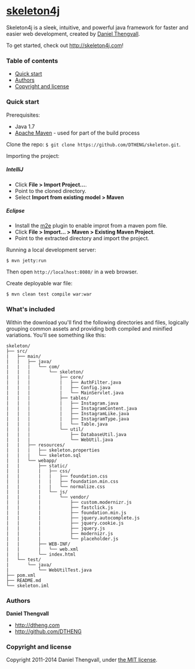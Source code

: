 # [skeleton4j](http://skeleton4j.com)

Skeleton4j is a sleek, intuitive, and powerful java framework for faster and easier web development, created by [Daniel Thengvall](http://dtheng.com).

To get started, check out <http://skeleton4j.com>!

### Table of contents

 - [Quick start](#quick-start)
 - [Authors](#authors)
 - [Copyright and license](#copyright-and-license)

### Quick start

Prerequisites:
- Java 1.7
- [Apache Maven](http://maven.apache.org/) - used for part of the build process

Clone the repo: `$ git clone https://github.com/DTHENG/skeleton.git`.

Importing the project:

##### IntelliJ
- Click **File > Import Project...**.
- Point to the cloned directory.
- Select **Import from existing model > Maven**

##### Eclipse
- Install the [m2e](http://eclipse.org/m2e/) plugin to enable improt from a maven pom file.
- Click **File > Import... > Maven > Existing Maven Project**.
- Point to the extracted directory and import the project.

Running a local development server:
```
$ mvn jetty:run
```
Then open `http://localhost:8080/` in a web browser.

Create deployable war file:
```
$ mvn clean test compile war:war
```


### What's included

Within the download you'll find the following directories and files, logically grouping common assets and providing both compiled and minified variations. You'll see something like this:

```
skeleton/
├── src/
|	├── main/
|	|	├── java/
|	|	|	└── com/
|	|	|	    └── skeleton/
|	|	|		    ├── core/
|	|	|		    |	├── AuthFilter.java
|	|	|		    |	├── Config.java
|	|	|		    |	└── MainServlet.java
|	|	|		    ├──	tables/
|	|	|		    |	├── Instagram.java
|	|	|		    |	├── InstagramContent.java
|	|	|		    |	├── InstagramLike.java
|	|	|		    |	├── InstagramType.java
|	|	|		    |	└── Table.java
|	|	|		    └──	util/
|	|	|		    	├── DatabaseUtil.java
|	|	|		    	└── WebUtil.java
|	|	├── resources/
|	|	|	├── skeleton.properties
|	|	|	└── skeleton.sql
|	|	└── webapp/
|	|		├── static/
|	|		|	├── css/
|	|		|	|	├── foundation.css
|	|		|	|	├── foundation.min.css
|	|		|	|	└── normalize.css
|	|		|	└── js/
|	|		|		└── vendor/
|	|		|			├── custom.modernizr.js
|	|		|			├── fastclick.js
|	|		|			├── foundation.min.js
|	|		|			├── jquery.autocomplete.js
|	|		|			├── jquery.cookie.js
|	|		|			├── jquery.js
|	|		|			├── modernizr.js
|	|		|			└── placeholder.js
|	|		├── WEB-INF/
|	|		|	└── web.xml
|	|		└── index.html
|	└── test/
|		└── java/
|			└── WebUtilTest.java
├── pom.xml
├── README.md
└── skeleton.iml
```


### Authors

**Daniel Thengvall**

- <http://dtheng.com>
- <http://github.com/DTHENG>


### Copyright and license

Copyright 2011-2014 Daniel Thengvall, under [the MIT license](http://opensource.org/licenses/MIT).
